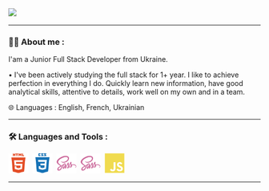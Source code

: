 <div id="header" align="left">
  <img src="https://media.giphy.com/media/A9U92RNp2bWRpKglEi/giphy.gif" width="200"/>
</div>

---

### :man_technologist: About me :

I'am a Junior Full Stack Developer from Ukraine.

• I've been actively studying the full stack for 1+ year. I like to achieve perfection in everything I do. Quickly learn new information, have good analytical skills, attentive to details, work well on my own and in a team.

🌐 Languages : English, French, Ukrainian

---

### :hammer_and_wrench: Languages and Tools :

<div >
  <img src="https://github.com/devicons/devicon/blob/master/icons/html5/html5-plain-wordmark.svg" title="html" alt="html" width="40" height="40"/>&nbsp;
  <img src="https://github.com/devicons/devicon/blob/master/icons/css3/css3-plain-wordmark.svg" title="css" alt="css" width="40" height="40"/>&nbsp;
  <img src="https://github.com/devicons/devicon/blob/master/icons/sass/sass-original.svg" title="Sass" alt="Sass" width="40" height="40"/>&nbsp;
  <img src="https://github.com/devicons/devicon/blob/master/icons/sass/sass-original.svg" title="sass" alt="sass" width="40" height="40"/>&nbsp;
  <img src="https://github.com/devicons/devicon/blob/master/icons/javascript/javascript-plain.svg" title="javascript" alt="javascript" width="40" height="40"/>&nbsp;
</div>

---

